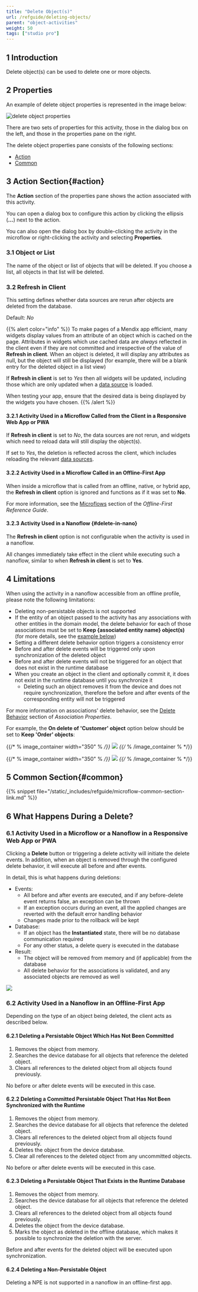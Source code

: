 ```yaml
---
title: "Delete Object(s)"
url: /refguide/deleting-objects/
parent: "object-activities"
weight: 50
tags: ["studio pro"]
---
```


## 1 Introduction

Delete object(s) can be used to delete one or more objects.

## 2 Properties

An example of delete object properties is represented in the image below:

![delete object properties](/attachments/refguide/modeling/application-logic/microflows-and-nanoflows/activities/object-activities/deleting-objects/delete-properties.png)

There are two sets of properties for this activity, those in the dialog box on the left, and those in the properties pane on the right.

The delete object properties pane consists of the following sections:

* [Action](#action)
* [Common](#common)

## 3 Action Section{#action}

The **Action** section of the properties pane shows the action associated with this activity.

You can open a dialog box to configure this action by clicking the ellipsis (**…**) next to the action.

You can also open the dialog box by double-clicking the activity in the microflow or right-clicking the activity and selecting **Properties**.

### 3.1 Object or List

The name of the object or list of objects that will be deleted. If you choose a list, all objects in that list will be deleted.

### 3.2 Refresh in Client

This setting defines whether data sources are rerun after objects are deleted from the database.

Default: *No*

{{% alert color="info" %}}
To make pages of a Mendix app efficient, many widgets display values from an attribute of an object which is cached on the page. Attributes in widgets which use cached data are *always* reflected in the client even if they are not committed and irrespective of the value of **Refresh in client**. When an object is deleted, it will display any attributes as null, but the object will still be displayed (for example, there will be a blank entry for the deleted object in a list view) 

If **Refresh in client** is set to *Yes* then all widgets will be updated, including those which are only updated when a [data source](data-sources) is loaded. 

When testing your app, ensure that the desired data is being displayed by the widgets you have chosen.
{{% /alert %}}

#### 3.2.1 Activity Used in a Microflow Called from the Client in a Responsive Web App or PWA

If **Refresh in client** is set to *No*, the data sources are not rerun, and widgets which need to reload data will still display the object(s).

If set to *Yes*, the deletion is reflected across the client, which includes reloading the relevant [data sources](data-sources).

#### 3.2.2 Activity Used in a Microflow Called in an Offline-First App

When inside a microflow that is called from an offline, native, or hybrid app, the **Refresh in client** option is ignored and functions as if it was set to **No**.

For more information, see the [Microflows](offline-first#microflows) section of the *Offline-First Reference Guide*.

#### 3.2.3 Activity Used in a Nanoflow {#delete-in-nano}

The **Refresh in client** option is not configurable when the activity is used in a nanoflow. 

All changes immediately take effect in the client while executing such a nanoflow, similar to when **Refresh in client** is set to **Yes**.

## 4 Limitations

When using the activity in a nanoflow accessible from an offline profile, please note the following limitations:

* Deleting non-persistable objects is not supported
* If the entity of an object passed to the activity has any associations with other entities in the domain model, the delete behavior for each of those associations must be set to **Keep {associated entity name} object(s)** (for more details, see the [example below](#delete-example))
* Setting a different delete behavior option triggers a consistency error
* Before and after delete events will be triggered only upon synchronization of the deleted object
* Before and after delete events will not be triggered for an object that does not exist in the runtime database
*  When you create an object in the client and optionally commit it, it does not exist in the runtime database until you synchronize it
	* Deleting such an object removes it from the device and does not require synchronization, therefore the before and after events of the corresponding entity will not be triggered

For more information on associations' delete behavior, see the [Delete Behavior](/refguide/association-properties#delete-behavior) section of *Association Properties*.

<a name="delete-example"></a> For example, the **On delete of 'Customer' object** option below should be set to **Keep 'Order' objects**:

{{/* % image_container width="350" % */}}
![](/attachments/refguide/modeling/application-logic/microflows-and-nanoflows/activities/object-activities/deleting-objects/delete-limitations-example-0.png)
{{/* % /image_container % */}}

{{/* % image_container width="350" % */}}
![](/attachments/refguide/modeling/application-logic/microflows-and-nanoflows/activities/object-activities/deleting-objects/delete-limitations-example-1.png)
{{/* % /image_container % */}}

## 5 Common Section{#common}

{{% snippet file="/static/_includes/refguide/microflow-common-section-link.md" %}}

## 6 What Happens During a Delete? 

### 6.1 Activity Used in a Microflow or a Nanoflow in a Responsive Web App or PWA

Clicking a **Delete** button or triggering a delete activity will initiate the delete events. In addition, when an object is removed through the configured delete behavior, it will execute all before and after events.

In detail, this is what happens during deletions:

* Events:
	* All before and after events are executed, and if any before-delete event returns false, an exception can be thrown
	* If an exception occurs during an event, all the applied changes are reverted with the default error handling behavior
	* Changes made prior to the rollback will be kept
* Database:
	* If an object has the **Instantiated** state, there will be no database communication required
	* For any other status, a delete query is executed in the database
* Result:
	* The object will be removed from memory and (if applicable) from the database
	* All delete behavior for the associations is validated, and any associated objects are removed as well

![](/attachments/refguide/modeling/application-logic/microflows-and-nanoflows/activities/object-activities/deleting-objects/18582171.png)

### 6.2 Activity Used in a Nanoflow in an Offline-First App 

Depending on the type of an object being deleted, the client acts as described below.

#### 6.2.1 Deleting a Persistable Object Which Has Not Been Committed  

1. Removes the object from memory.
1. Searches the device database for all objects that reference the deleted object.
1. Clears all references to the deleted object from all objects found previously.

No before or after delete events will be executed in this case.

#### 6.2.2 Deleting a Committed Persistable Object That Has Not Been Synchronized with the Runtime

1. Removes the object from memory.
1. Searches the device database for all objects that reference the deleted object.
1. Clears all references to the deleted object from all objects found previously.
1. Deletes the object from the device database.
1. Clear all references to the deleted object from any uncommitted objects.

No before or after delete events will be executed in this case.

#### 6.2.3 Deleting a Persistable Object That Exists in the Runtime Database

1. Removes the object from memory.
1. Searches the device database for all objects that reference the deleted object.
1. Clears all references to the deleted object from all objects found previously.
1. Deletes the object from the device database.
1. Marks the object as deleted in the offline database, which makes it possible to synchronize the deletion with the server.

Before and after events for the deleted object will be executed upon synchronization.

#### 6.2.4 Deleting a Non-Persistable Object

Deleting a NPE is not supported in a nanoflow in an offline-first app.
